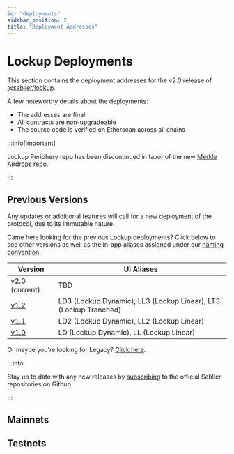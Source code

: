```yaml
---
id: "deployments"
sidebar_position: 2
title: "Deployment Addresses"
---
```


# Lockup Deployments

This section contains the deployment addresses for the v2.0 release of
[@sablier/lockup](https://npmjs.com/package/@sablier/lockup/v/2.0.0).

A few noteworthy details about the deployments:

- The addresses are final
- All contracts are non-upgradeable
- The source code is verified on Etherscan across all chains

:::info[important]

Lockup Periphery repo has been discontinued in favor of the new [Merkle Airdrops repo](/guides/airdrops/overview).

:::

## Previous Versions

Any updates or additional features will call for a new deployment of the protocol, due to its immutable nature.

Came here looking for the previous Lockup deployments? Click below to see other versions as well as the in-app aliases
assigned under our [naming convention](/api/lockup/the-graph/structure#identifying).

| Version                                          | UI Aliases                                                       |
| ------------------------------------------------ | ---------------------------------------------------------------- |
| v2.0 (current)                                   | TBD                                                              |
| [v1.2](/guides/lockup/previous-deployments/v1.2) | LD3 (Lockup Dynamic), LL3 (Lockup Linear), LT3 (Lockup Tranched) |
| [v1.1](/guides/lockup/previous-deployments/v1.1) | LD2 (Lockup Dynamic), LL2 (Lockup Linear)                        |
| [v1.0](/guides/lockup/previous-deployments/v1.0) | LD (Lockup Dynamic), LL (Lockup Linear)                          |

Or maybe you're looking for Legacy? [Click here](/guides/legacy/deployments).

:::info

Stay up to date with any new releases by [subscribing](https://x.com/Sablier/status/1821220784661995627) to the official
Sablier repositories on Github.

:::

## Mainnets

## Testnets
